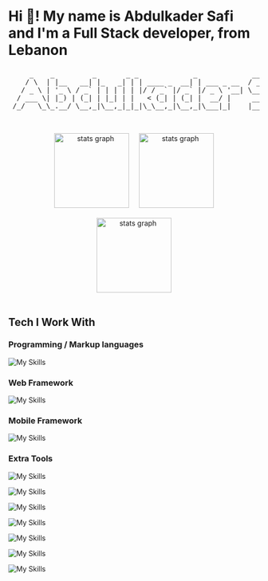 # Hi 👋! My name is Abdulkader Safi and I'm a Full Stack developer, from Lebanon

###

<p align="center">
  <pre>
     _    _         _       _ _             _             ____         __ _
    / \  | |__   __| |_   _| | | ____ _  __| | ___ _ __  / ___|  __ _ / _(_)
   / _ \ | '_ \ / _` | | | | | |/ / _` |/ _` |/ _ \ '__| \___ \ / _` | |_| |
  / ___ \| |_) | (_| | |_| | |   < (_| | (_| |  __/ |     ___) | (_| |  _| |
 /_/   \_\_.__/ \__,_|\__,_|_|_|\_\__,_|\__,_|\___|_|    |____/ \__,_|_| |_|
  </pre>
</p>

<br clear="both">

<div align="center" style="width: 100% ;display: flex; flex-direction: column; justify-content: center; align-item: center; gap: 20px;">
    <div align="center" style="width: 100% ;display: flex; justify-content: center; align-item: center; gap: 20px;">
        <img src="https://github-readme-stats.vercel.app/api?username=Abdulkader-Safi&hide_title=false&hide_rank=false&show_icons=true&include_all_commits=true&count_private=true&disable_animations=false&theme=dracula&locale=en&hide_border=false" height="150" alt="stats graph"  />
        <img src="https://github-readme-streak-stats.herokuapp.com/?user=Abdulkader-Safi&locale=en&theme=dracula" height="150" alt="stats graph"  />
    </div>
    <div align="center" style="width: 100% ;display: flex; justify-content: center; align-item: center; gap: 20px;">
        <img src="https://github-readme-stats.vercel.app/api/top-langs?username=Abdulkader-Safi&show_icons=true&locale=en&layout=compact&theme=dracula" height="150" alt="stats graph"  />
    </div>
</div>

<br clear="both">

## Tech I Work With

### Programming / Markup languages

![My Skills](https://skillicons.dev/icons?i=html,css,js,ts,cs,php,markdown)

### Web Framework

![My Skills](https://skillicons.dev/icons?i=react,bootstrap,tailwind,next,dotnet,laravel)

### Mobile Framework

![My Skills](https://skillicons.dev/icons?i=react)

### Extra Tools

![My Skills](https://skillicons.dev/icons?i=nodejs,npm,yarn,bun)

![My Skills](https://skillicons.dev/icons?i=graphql,redux,prisma,vite,wordpress)

![My Skills](https://skillicons.dev/icons?i=git,github,aws,netlify,vercel)

![My Skills](https://skillicons.dev/icons?i=mongo,sqlite,postgres,mysql,firebase,supabase)

![My Skills](https://skillicons.dev/icons?i=neovim,vscode)

![My Skills](https://skillicons.dev/icons?i=linux,ubuntu,arch,mint,windows,apple)

![My Skills](https://skillicons.dev/icons?i=docker,figma,arduino,obsidian,postman)
